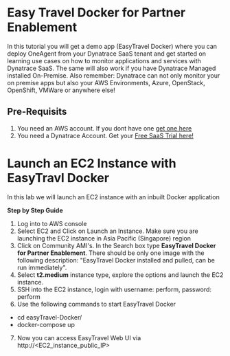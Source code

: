 # Easy Travel Docker for Partner Enablement
In this tutorial you will get a demo app (EasyTravel Docker) where you can deploy OneAgent from your Dynatrace SaaS tenant and get started on learning use cases on how to monitor applications and services with Dynatrace SaaS. The same will also work if you have Dynatrace Managed installed On-Premise. Also remember: Dynatrace can not only monitor your on premise apps but also your AWS Environments, Azure, OpenStack, OpenShift, VMWare or anywhere else!

## Pre-Requisits
1. You need an AWS account. If you dont have one [get one here](https://aws.amazon.com/)
2. You need a Dynatrace Account. Get your [Free SaaS Trial here!](http://bit.ly/dtsaastrial)

# Launch an EC2 Instance with EasyTravl Docker
In this lab we will launch an EC2 instance with an inbuilt Docker application 

**Step by Step Guide**
1. Log into to AWS console
2. Select EC2 and Click on Launch an Instance. Make sure you are launching the EC2 instance in Asia Pacific (Singapore) region
3. Click on Community AMI's. In the Search box type **EasyTravel Docker for Partner Enablement**. There should be only one image with the following description: "EasyTravel Docker installed and pulled, can be run immediately".
4. Select **t2.medium** instance type, explore the options and launch the EC2 instance.
5. SSH into the EC2 instance, login with username: perform, password: perform
6. Use the following commands to start EasyTravel Docker
  - cd easyTravel-Docker/
  - docker-compose up
7. Now you can access EasyTravel Web UI via http://<EC2_instance_public_IP>

